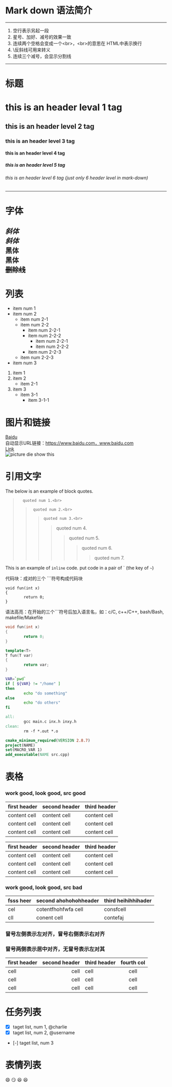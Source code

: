 #       Mark down 语法简介
---
1. 空行表示另起一段<br>
2. 星号、加好、减号的效果一致<br>
3. 连续两个空格会变成一个\<br>，\<br>的意思在 HTML中表示换行<br>
4. \反斜线可用来转义<br>
5. 连续三个减号，会显示分割线<br>

---
#       标题
#       this is an header leval 1 tag<br>
##      this is an header level 2 tag<br>
###     this is an header level 3 tag<br>
####    this is an header level 4 tag<br>
#####   this is an header level 5 tag<br>
######  this is an header level 6 tag (just only 6 header level in mark-down)<br>
---
#       字体<br>
*斜体*<br>
_斜体_<br>
**黑体**<br>
__黑体__<br>
~~删除线~~
---
#       列表
* item num 1<br>
* item num 2<br>
  * item num 2-1<br>
  * item num 2-2<br>
    * item num 2-2-1<br>
    * item num 2-2-2<br>
      * item num 2-2-1<br>
      * item num 2-2-2<br>
    * item num 2-2-3<br>
  * item num 2-2-3<br>
* item num 3<br>

1. item 1<br>
2. item 2<br>
   * item 2-1<br>
3. item 3<br>
   * item 3-1<br>
     * item 3-1-1<br>

#       图片和链接<br>
[Baidu](www.baidu.com)<br>
自动显示URL链接：https://www.baidu.com，www.baidu.com<br>
[Link](github.com)<br>
![picture die show this](http://7xp01z.com1.z0.glb.clouddn.com/books.png "mouse on shou this")<br>

#       引用文字<br>
The below is an example of block quotes.<br>
>       quoted num 1.<br>
>>      quoted num 2.<br>
>>>     quoted num 3.<br>
>>>>    quoted num 4.<br>
>>>>>   quoted num 5.<br>
>>>>>>  quoted num 6.<br>
>>>>>>> quoted num 7.<br>

This is an example of `inline` code. put code in a pair of \` (the key of `~`)<br>

代码块：成对的三个 ```符号构成代码块<br>
```
void fun(int x)
{
        return 0;
}
```

语法高亮：在开始的三个```符号后加入语言名，如：c/C, c++/C++, bash/Bash, makefile/Makefile<br>
```C
void fun(int x)
{
        return 0;
}
```

```c++
template<T>
T fun(T var)
{
        return var;
}
```

```bash
VAR=`pwd`
if [ ${VAR} != "/home" ]
then
        echo "do something"
else
        echo "do others"
fi
```

```makefile
all:
        gcc main.c inx.h inxy.h
clean:
        rm -f *.out *.o
```

```cmake
cmake_minimum_required(VERSION 2.8.7)
project(NAME)
set(MACRO_VAR 1)
add_executable(NAME src.cpp)
```

#       表格<br>
### work good, look good, src good
first header | second header | third header
-------------|---------------|-------------
content cell | content cell  | content cell
content cell | content cell  | content cell
content cell | content cell  | content cell

| first header | second header | third header |
| -------------|---------------|------------- |
| content cell | content cell  | content cell |
| content cell | content cell  | content cell |
| content cell | content cell  | content cell |

### work good, look good, src bad
fsss heer | second ahohohohheader | third heihihhihader 
-------------|---------------|------------- 
 cel | cotentfhohfwfa cell  | consfcell 
cll | conent cell  | contefaj

### 冒号左侧表示左对齐，冒号右侧表示右对齐
### 冒号两侧表示居中对齐，无冒号表示左对其
| first header | second header | third header | fourth col |
|:------------ |--------------:|------------- |:----------:|
| cell | cell  | cell | cell |
| cell | cell  | cell | cell |
| cell | cell  | cell | cell|

#       任务列表<br>
- [x] taget list, num 1, @charlie<br>
- [x] taget list, num 2, @username<br>
- [-] taget list, num 3<br>

#       表情列表<br>
:smile:         :smirk:
:laughing:      :satisfied:
